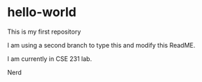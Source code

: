 # hello-world
This is my first repository

I am using a second branch to type this and modify this ReadME.

I am currently in CSE 231 lab.

Nerd
